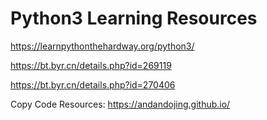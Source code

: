# Python3 Learning Resources

https://learnpythonthehardway.org/python3/

https://bt.byr.cn/details.php?id=269119

https://bt.byr.cn/details.php?id=270406



Copy Code Resources: https://andandojing.github.io/
